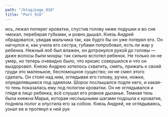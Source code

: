 ```yaml
---
path: "/blog/page_918"
title: "Part 918"
---
```


ись, лежал поперег кроватки, спустив голову ниже подушки и во сне чмокал, перебирая губками, и ровно дышал.
Князь Андрей обрадовался, увидав мальчика так, как будто бы он уже потерял его. Он нагнулся и, как учила его сестра, губами попробовал, есть ли жар у ребенка. Нежный лоб был влажен, он дотронулся рукой до головы — даже волосы были мокры: так сильно вспотел ребенок. Не только он не умер, но теперь очевидно было, что кризис совершился и что он выздоровел. Князю Андрею хотелось схватить, смять, прижать к своей груди это маленькое, беспомощное существо; он не смел этого сделать. Он стоял над ним, оглядывая его голову, ручки, ножки, определявшиеся под одеялом. Шорох послышался подле него, и какая-то тень показалась ему под пологом кроватки. Он не оглядывался и глядя в лицо ребенка, всё слушал его ровное дыханье. Темная тень была княжна Марья, которая неслышными шагами подошла к кроватке, подняла полог и опустила его за собою. Князь Андрей, не оглядываясь, узнал ее и протянул к ней рук
